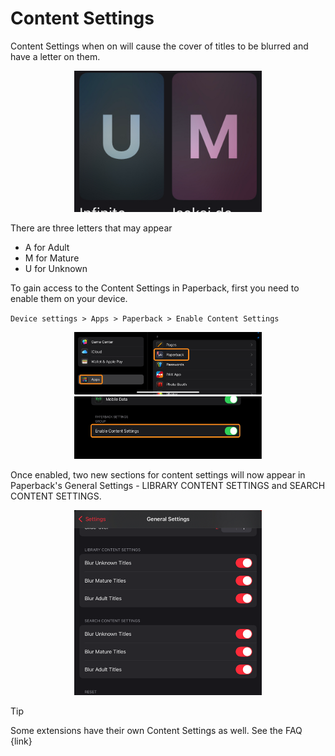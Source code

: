 # Content Settings

Content Settings when on will cause the cover of titles to be blurred and have a letter on them.  

<p align= "center"><img src="images/V0.9 Content Settings - blurred with U M.png" alt="Blurred Covers" width="300"></p>


There are three letters that may appear
- A for Adult
- M for Mature
- U for Unknown

To gain access to the Content Settings in Paperback, first you need to enable them on your device.

`Device settings > Apps > Paperback > Enable Content Settings`  

<p align= "center"><img src="images/V0.9 Content Settings - Device Apps.png" alt="Device Apps" width="300"height="100" hspace="10">  <img src="images/V0.9 Content Settings - Enable Content Settings.png" alt="Paperback Apps Settings" width="300"height="100" hspace="10"></p>

Once enabled, two new sections for content settings will now appear in Paperback's General Settings - LIBRARY CONTENT SETTINGS and SEARCH CONTENT SETTINGS.


<p align= "center"><img src="images/V0.9 Content Settings - Content Settings in Paperback.png" alt="Content Settings in Paperback" width="300"></p>

>[!TIP]
>Some extensions have their own Content Settings as well. See the FAQ {link}
